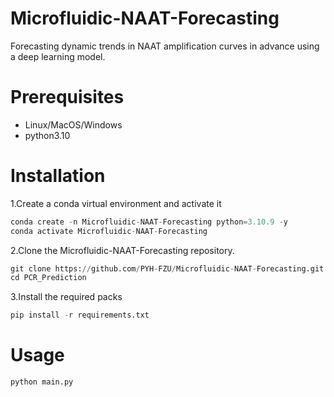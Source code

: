 # Microfluidic-NAAT-Forecasting
Forecasting dynamic trends in NAAT amplification curves in advance using a deep learning model.
#  Prerequisites
* Linux/MacOS/Windows
* python3.10
# Installation
1.Create a conda virtual environment and activate it
```python
conda create -n Microfluidic-NAAT-Forecasting python=3.10.9 -y
conda activate Microfluidic-NAAT-Forecasting
```
2.Clone the Microfluidic-NAAT-Forecasting repository.
```python
git clone https://github.com/PYH-FZU/Microfluidic-NAAT-Forecasting.git
cd PCR_Prediction
```
3.Install the required packs
```python
pip install -r requirements.txt
```
# Usage
```python
python main.py
```
